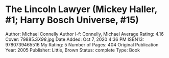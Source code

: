 # The Lincoln Lawyer (Mickey Haller, #1; Harry Bosch Universe, #15)

Author: Michael Connelly
Author l-f: Connelly, Michael
Average Rating: 4.16
Cover: 79885._SX98_.jpg
Date Added: Oct 7, 2020 4:36 PM
ISBN13: 9780739465516
My Rating: 5
Number of Pages: 404
Original Publication Year: 2005
Publisher: Little, Brown
Status: complete
Type: Book